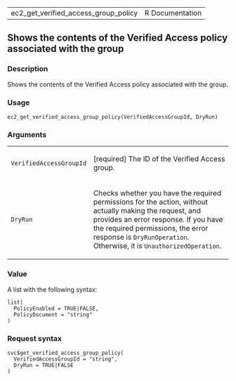 <table style="width: 100%;">
<tbody>
<tr class="odd">
<td>ec2_get_verified_access_group_policy</td>
<td style="text-align: right;">R Documentation</td>
</tr>
</tbody>
</table>

## Shows the contents of the Verified Access policy associated with the group

### Description

Shows the contents of the Verified Access policy associated with the
group.

### Usage

    ec2_get_verified_access_group_policy(VerifiedAccessGroupId, DryRun)

### Arguments

<table>
<colgroup>
<col style="width: 35%" />
<col style="width: 65%" />
</colgroup>
<tbody>
<tr class="odd">
<td><code
id="ec2_get_verified_access_group_policy_:_VerifiedAccessGroupId">VerifiedAccessGroupId</code></td>
<td><p>[required] The ID of the Verified Access group.</p></td>
</tr>
<tr class="even">
<td><code
id="ec2_get_verified_access_group_policy_:_DryRun">DryRun</code></td>
<td><p>Checks whether you have the required permissions for the action,
without actually making the request, and provides an error response. If
you have the required permissions, the error response is
<code>DryRunOperation</code>. Otherwise, it is
<code>UnauthorizedOperation</code>.</p></td>
</tr>
</tbody>
</table>

### Value

A list with the following syntax:

    list(
      PolicyEnabled = TRUE|FALSE,
      PolicyDocument = "string"
    )

### Request syntax

    svc$get_verified_access_group_policy(
      VerifiedAccessGroupId = "string",
      DryRun = TRUE|FALSE
    )
